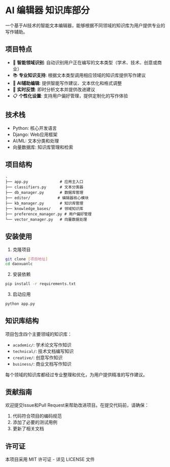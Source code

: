 # AI 编辑器 知识库部分

一个基于AI技术的智能文本编辑器，能够根据不同领域的知识库为用户提供专业的写作辅助。

## 项目特点

- 🎯 **智能领域识别**: 自动识别用户正在编写的文本类型（学术、技术、创意或商业）
- 📚 **专业知识支持**: 根据文本类型调用相应领域的知识库提供写作建议
- 🤖 **AI辅助编辑**: 提供智能写作建议、文本优化和格式调整
- 🔄 **实时反馈**: 即时分析文本并提供改进建议
- 📋 **个性化设置**: 支持用户偏好管理，提供定制化的写作体验

## 技术栈

- Python: 核心开发语言
- Django: Web应用框架
- AI/ML: 文本分类和处理
- 向量数据库: 知识库管理和检索

## 项目结构

```
.
├── app.py              # 应用主入口
├── classifiers.py      # 文本分类器
├── db_manager.py       # 数据库管理
├── editor/            # 编辑器核心模块
├── kb_manager.py       # 知识库管理
├── knowledge_bases/    # 领域知识库
├── preference_manager.py # 用户偏好管理
└── vector_manager.py   # 向量数据处理
```

## 安装使用

1. 克隆项目
```bash
git clone [项目地址]
cd daoxuanlc
```

2. 安装依赖
```bash
pip install -r requirements.txt
```

3. 启动应用
```bash
python app.py
```

## 知识库结构

项目包含四个主要领域的知识库：

- `academic/`: 学术论文写作知识
- `technical/`: 技术文档编写知识
- `creative/`: 创意写作知识
- `business/`: 商业文档写作知识

每个领域的知识库都经过专业整理和优化，为用户提供精准的写作建议。

## 贡献指南

欢迎提交Issue和Pull Request来帮助改进项目。在提交代码前，请确保：

1. 代码符合项目的编码规范
2. 添加了必要的测试用例
3. 更新了相关文档

## 许可证

本项目采用 MIT 许可证 - 详见 LICENSE 文件